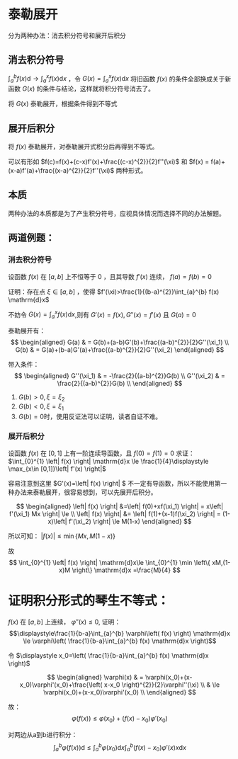 # 泰勒展开
分为两种办法：消去积分符号和展开后积分
## 消去积分符号
$\int_{a}^{b} f(x) \mathrm{d}\to \int_{a}^{x} f(x) \mathrm{d}x$ ，令 $G(x)=\int_{a}^{x} f(x) \mathrm{d}x$ 将旧函数 $f(x)$ 的条件全部换成关于新函数 $G(x)$ 的条件与结论，这样就将积分符号消去了。

将 $G(x)$ 泰勒展开，根据条件得到不等式
## 展开后积分
将 $f(x)$ 泰勒展开，对泰勒展开式积分后再得到不等式。

可以有形如 $f(c)=f(x)+(c-x)f'(x)+\frac{(c-x)^{2}}{2}f''(\xi)$ 和 $f(x) = f(a)+(x-a)f'(a)+\frac{(x-a)^{2}}{2}f''(\xi)$ 两种形式。

## 本质
两种办法的本质都是为了产生积分符号，应视具体情况而选择不同的办法解题。

## 两道例题：
### 消去积分符号
设函数 $f(x)$ 在 $[a,b]$ 上不恒等于 $0$ ，且其导数 $f'(x)$ 连续， $f(a)=f(b)=0$

证明：存在点 $\xi\in [a,b]$ ，使得 $f'(\xi)>\frac{1}{(b-a)^{2}}\int_{a}^{b} f(x) \mathrm{d}x$

不妨令 $G(x)=\int_{a}^{x} f(x) \mathrm{d}x$,则有 $G'(x)=f(x),G''(x)=f'(x)$ 且 $G(a)=0$

泰勒展开有： 
$$
\begin{aligned}
G(a) & = G(b)+(a-b)G'(b)+\frac{(a-b)^{2}}{2}G''(\xi_1)  \\
G(b) & = G(a)+(b-a)G'(a)+\frac{(a-b)^{2}}{2}G''(\xi_2)
\end{aligned}
$$

带入条件：
$$
\begin{aligned}
G''(\xi_1) & = -\frac{2}{(a-b)^{2}}G(b)  \\
G''(\xi_2) & = \frac{2}{(a-b)^{2}}G(b)  \\
\end{aligned}
$$

1. $G(b)>0,\xi=\xi_2$
2. $G(b)<0,\xi=\xi_1$ 
3. $G(b)=0$时，使用反证法可以证明，读者自证不难。

### 展开后积分
设函数 $f(x)$ 在 $[0,1]$ 上有一阶连续导函数，且 $f(0)=f(1)=0$ 求证： $\int_{0}^{1} \left| f(x) \right|  \mathrm{d}x \le \frac{1}{4}\displaystyle \max_{x\in [0,1]}\left| f'(x) \right|$

容易注意到这里 $G'(x)=\left| f(x) \right| $ 不一定有导函数，所以不能使用第一种办法来泰勒展开，很容易想到，可以先展开后积分。

$$
\begin{aligned}
\left| f(x) \right| &=\left| f(0)+xf(\xi_1) \right| = x\left| f'(\xi_1)  Mx \right| \le \\
\left| f(x) \right| &= \left| f(1)+(x-1)f(\xi_2) \right| = (1-x)\left| f'(\xi_2) \right| \le M(1-x) 
\end{aligned}
$$

所以可知： $\left| f(x) \right| \le \min\left\{ Mx,M(1-x) \right\}$

故
$$
\int_{0}^{1} \left| f(x) \right| \mathrm{d}x\le \int_{0}^{1} \min \left\{ xM,(1-x)M \right\}  \mathrm{d}x =\frac{M}{4}
$$

# 证明积分形式的琴生不等式：
$f(x)$ 在 $[a,b]$ 上连续， $\varphi''(x)\le 0$, 证明： 
$$\displaystyle\frac{1}{b-a}\int_{a}^{b} \varphi\left( f(x) \right) \mathrm{d}x \le \varphi\left( \frac{1}{b-a}\int_{a}^{b} f(x) \mathrm{d}x \right)$$

令 $\displaystyle x_0=\left( \frac{1}{b-a}\int_{a}^{b} f(x) \mathrm{d}x \right)$

$$
\begin{aligned}
\varphi(x) & = \varphi(x_0)+(x-x_0)\varphi'(x_0)+\frac{\left( x-x_0 \right)^{2}}{2}\varphi''(\xi)  \\
& \le \varphi(x_0)+(x-x_0)\varphi'(x_0)  \\
\end{aligned}
$$

故：
$$
\varphi\left( f(x) \right) \le \varphi\left( x_0 \right)  + (f(x)-x_0)\varphi'(x_0)
$$

对两边从a到b进行积分：
$$
\int_{a}^{b} \varphi\left( f(x) \right) \mathrm{d}\le\int_{a}^{b} \varphi(x_0) \mathrm{d}x \int_{a}^{b} \left( f(x)-x_0 \right) \varphi'(x) x \mathrm{d}x
$$

